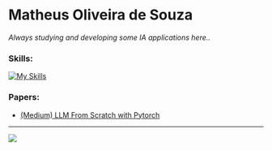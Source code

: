 # Matheus Oliveira de Souza

*Always studying and developing some IA applications here..*

### Skills:

[![My Skills](https://skillicons.dev/icons?i=python,docker,fastapi,pytorch,tensorflow,ubuntu,git,aws,postgresql,mysql)](https://skillicons.dev)


### Papers:

- [(Medium) LLM From Scratch with Pytorch](https://medium.com/@msouza.os/llm-from-scratch-with-pytorch-9f21808c6319)

---
<a href="https://www.linkedin.com/in/matheus-souza-325159209/" target="_blank"><img src="https://img.shields.io/badge/-LinkedIn-%230077B5?style=for-the-badge&logo=linkedin&logoColor=white" target="_blank"></a>
